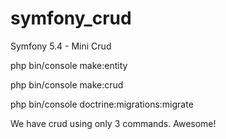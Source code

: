 # symfony_crud
Symfony 5.4 - Mini Crud


 php bin/console make:entity
 
 php bin/console make:crud
 
 php bin/console doctrine:migrations:migrate
 
 
 
 We have crud using only 3 commands. Awesome!
